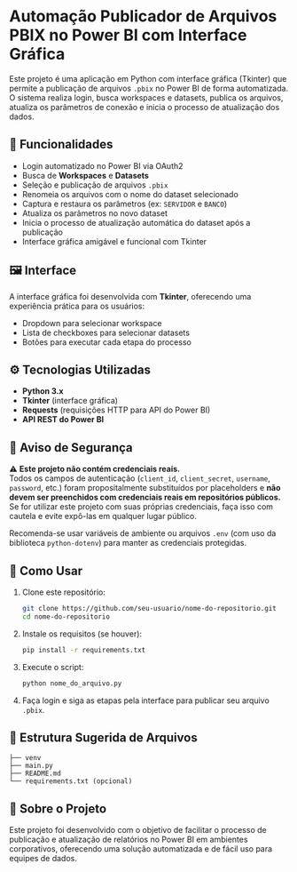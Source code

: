 # Automação Publicador de Arquivos PBIX no Power BI com Interface Gráfica

Este projeto é uma aplicação em Python com interface gráfica (Tkinter) que permite a publicação de arquivos `.pbix` no Power BI de forma automatizada. O sistema realiza login, busca workspaces e datasets, publica os arquivos, atualiza os parâmetros de conexão e inicia o processo de atualização dos dados.

## 🔧 Funcionalidades

- Login automatizado no Power BI via OAuth2
- Busca de **Workspaces** e **Datasets**
- Seleção e publicação de arquivos `.pbix`
- Renomeia os arquivos com o nome do dataset selecionado
- Captura e restaura os parâmetros (ex: `SERVIDOR` e `BANCO`)
- Atualiza os parâmetros no novo dataset
- Inicia o processo de atualização automática do dataset após a publicação
- Interface gráfica amigável e funcional com Tkinter

## 🖼️ Interface

A interface gráfica foi desenvolvida com **Tkinter**, oferecendo uma experiência prática para os usuários:

- Dropdown para selecionar workspace
- Lista de checkboxes para selecionar datasets
- Botões para executar cada etapa do processo

## ⚙️ Tecnologias Utilizadas

- **Python 3.x**
- **Tkinter** (interface gráfica)
- **Requests** (requisições HTTP para API do Power BI)
- **API REST do Power BI**

## 🚨 Aviso de Segurança

⚠️ **Este projeto não contém credenciais reais.**  
Todos os campos de autenticação (`client_id`, `client_secret`, `username`, `password`, etc.) foram propositalmente substituídos por placeholders e **não devem ser preenchidos com credenciais reais em repositórios públicos.**  
Se for utilizar este projeto com suas próprias credenciais, faça isso com cautela e evite expô-las em qualquer lugar público.

Recomenda-se usar variáveis de ambiente ou arquivos `.env` (com uso da biblioteca `python-dotenv`) para manter as credenciais protegidas.

## 🧪 Como Usar

1. Clone este repositório:
   ```bash
   git clone https://github.com/seu-usuario/nome-do-repositorio.git
   cd nome-do-repositorio
   ```

2. Instale os requisitos (se houver):
   ```bash
   pip install -r requirements.txt
   ```

3. Execute o script:
   ```bash
   python nome_do_arquivo.py
   ```

4. Faça login e siga as etapas pela interface para publicar seu arquivo `.pbix`.

## 📁 Estrutura Sugerida de Arquivos

```
├── venv
├── main.py
├── README.md
└── requirements.txt (opcional)
```

## 🙋 Sobre o Projeto

Este projeto foi desenvolvido com o objetivo de facilitar o processo de publicação e atualização de relatórios no Power BI em ambientes corporativos, oferecendo uma solução automatizada e de fácil uso para equipes de dados.
